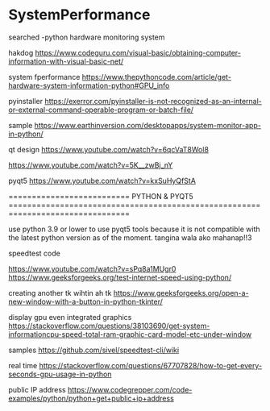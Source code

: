 # SystemPerformance
searched
-python hardware monitoring system


hakdog
https://www.codeguru.com/visual-basic/obtaining-computer-information-with-visual-basic-net/

system fperformance
https://www.thepythoncode.com/article/get-hardware-system-information-python#GPU_info

pyinstaller
https://exerror.com/pyinstaller-is-not-recognized-as-an-internal-or-external-command-operable-program-or-batch-file/

sample
https://www.earthinversion.com/desktopapps/system-monitor-app-in-python/

qt design
https://www.youtube.com/watch?v=6qcVaT8Wol8

https://www.youtube.com/watch?v=5K__zwBj_nY

pyqt5
https://www.youtube.com/watch?v=kxSuHyQfStA


==========================   PYTHON & PYQT5 ================================================================================



use python 3.9 or lower to use pyqt5 tools because it is not compatible with the latest python version as of the moment.
tangina wala ako mahanap!!3


speedtest code

https://www.youtube.com/watch?v=sPq8a1MUgr0
https://www.geeksforgeeks.org/test-internet-speed-using-python/

creating another tk wihtin ah tk
https://www.geeksforgeeks.org/open-a-new-window-with-a-button-in-python-tkinter/


display gpu even integrated graphics
https://stackoverflow.com/questions/38103690/get-system-informationcpu-speed-total-ram-graphic-card-model-etc-under-window

samples
https://github.com/sivel/speedtest-cli/wiki


real time 
https://stackoverflow.com/questions/67707828/how-to-get-every-seconds-gpu-usage-in-python

public IP address
https://www.codegrepper.com/code-examples/python/python+get+public+ip+address
